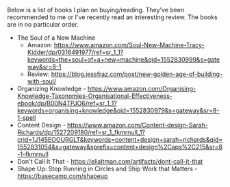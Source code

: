 Below is a list of books I plan on buying/reading. They've been recommended
to me or I've recently read an interesting review. The books are in no particular
order.

- The Soul of a New Machine
  - Amazon: https://www.amazon.com/Soul-New-Machine-Tracy-Kidder/dp/0316491977/ref=sr_1_1?keywords=the+soul+of+a+new+machine&qid=1552830999&s=gateway&sr=8-1
  - Review: https://blog.jessfraz.com/post/new-golden-age-of-building-with-soul/
- Organizing Knowledge - https://www.amazon.com/Organising-Knowledge-Taxonomies-Organisational-Effectiveness-ebook/dp/B00N4TPJO6/ref=sr_1_1?keywords=organising+knowledge&qid=1552830979&s=gateway&sr=8-1-spell
- Content Design - https://www.amazon.com/Content-design-Sarah-Richards/dp/1527209180/ref=sr_1_fkmrnull_1?crid=1J145EOOURGLT&keywords=content+design+sarah+richards&qid=1552831054&s=gateway&sprefix=content+design%2Caps%2C215&sr=8-1-fkmrnull
- Don't Call It That - https://elialtman.com/artifacts/dont-call-it-that
- Shape Up: Stop Running in Circles and Ship Work that Matters - https://basecamp.com/shapeup
